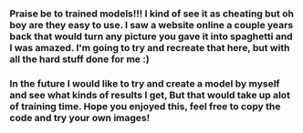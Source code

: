 ### Praise be to trained models!!! I kind of see it as cheating but oh boy are they easy to use. I saw a website online a couple years back that would turn any picture you gave it into spaghetti and I was amazed. I'm going to try and recreate that here, but with all the hard stuff done for me :)
### In the future I would like to try and create a model by myself and see what kinds of results I get, But that would take up alot of training time. Hope you enjoyed this, feel free to copy the code and try your own images!

